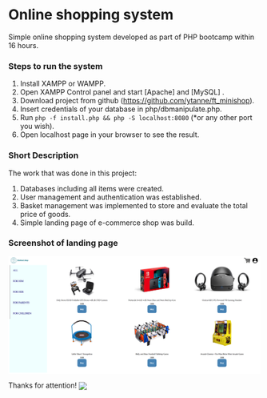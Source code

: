 # Online shopping system

Simple online shopping system developed as part of PHP bootcamp within 16 hours.

### Steps to run the system

1. Install XAMPP or WAMPP.
2. Open XAMPP Control panel and start [Apache] and [MySQL] .
3. Download project from github (https://github.com/ytanne/ft_minishop).
4. Insert credentials of your database in php/dbmanipulate.php.
5. Run `php -f install.php && php -S localhost:8080` (*or any other port you wish).
6. Open localhost page in your browser to see the result.

### Short Description

The work that was done in this project:
1) Databases including all items were created.
2) User management and authentication was established.
3) Basket management was implemented to store and evaluate the total price of goods.
4) Simple landing page of e-commerce shop was build.

### Screenshot of landing page
<img src="darknet.png" align="center">

Thanks for attention!
<img src="https://gph.is/2xxOmDa" align="center">
